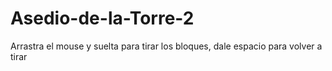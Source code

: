 # Asedio-de-la-Torre-2
Arrastra el mouse y suelta para tirar los bloques, dale espacio para volver a tirar
